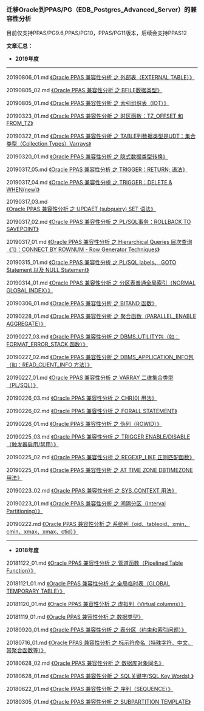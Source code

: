 ### 迁移Oracle到PPAS/PG（EDB_Postgres_Advanced_Server）的兼容性分析
目前仅支持PPAS/PG9.6,PPAS/PG10，PPAS/PG11版本，后续会支持PPAS12

**文章汇总：**

+ **2019年度**
---

20190806_01.md [《Oracle PPAS 兼容性分析 之 外部表（EXTERNAL TABLE）》](https://github.com/oomdb/ora2opendb/blob/master/ppas/20190806/20190806_01.md )

20190805_02.md [《Oracle PPAS 兼容性分析 之 BFILE数据类型》](https://github.com/oomdb/ora2opendb/blob/master/ppas/20190805/20190805_02.md)

20190805_01.md [《Oracle PPAS 兼容性分析 之 索引组织表（IOT）》](https://github.com/oomdb/ora2opendb/blob/master/ppas/20190805/20190805_01.md)

20190323_01.md [《Oracle PPAS 兼容性分析 之 时区函数：TZ_OFFSET 和 FROM_TZ》](https://github.com/oomdb/ora2opendb/blob/master/ppas/20190323/201903023_01.md)

20190322_01.md [《Oracle PPAS 兼容性分析 之 TABLE列数据类型是UDT：集合类型（Collection Types）Varrays》](https://github.com/oomdb/ora2opendb/blob/master/ppas/20190322/20190322_01.md)

20190320_01.md [《Oracle PPAS 兼容性分析 之 隐式数据类型转换》](https://github.com/oomdb/ora2opendb/blob/master/ppas/20190320/20190320_01.md)

20190317_05.md [《Oracle PPAS 兼容性分析 之 TRIGGER：RETURN; 语法》](https://github.com/oomdb/ora2opendb/blob/master/ppas/20190317/20190317_05.md)

20190317_04.md [《Oracle PPAS 兼容性分析 之 TRIGGER：DELETE & WHEN(new)》](https://github.com/oomdb/ora2opendb/blob/master/ppas/20190317/20190317_04.md)

20190317_03.md [《Oracle PPAS 兼容性分析 之 UPDAET (subquery) SET 语法》](https://github.com/oomdb/ora2opendb/blob/master/ppas/20190317/20190317_03.md)

20190317_02.md [《Oracle PPAS 兼容性分析 之 PL/SQL事务：ROLLBACK TO SAVEPOINT》](https://github.com/oomdb/ora2opendb/blob/master/ppas/20190317/20190317_02.md)

20190317_01.md [《Oracle PPAS 兼容性分析 之 Hierarchical Queries 层次查询《1》：CONNECT BY ROWNUM - Row Generator Techniques》](https://github.com/oomdb/ora2opendb/blob/master/ppas/20190317/20190317_01.md)

20190315_01.md [《Oracle PPAS 兼容性分析 之 PL/SQL labels、 GOTO Statement 以及 NULL Statement》](https://github.com/oomdb/ora2opendb/blob/master/ppas/20190315/20190315_01.md)

20190314_01.md  [《Oracle PPAS 兼容性分析 之 分区表普通全局索引（NORMAL GLOBAL INDEX）》](https://github.com/oomdb/ora2opendb/blob/master/ppas/20190314/20190314_01.md)

20190306_01.md  [《Oracle PPAS 兼容性分析 之 BITAND 函数》](https://github.com/oomdb/ora2opendb/blob/master/ppas/20190306/20190306_01.md)

20190228_01.md  [《Oracle PPAS 兼容性分析 之 聚合函数（PARALLEL_ENABLE AGGREGATE）》](https://github.com/oomdb/ora2opendb/blob/master/ppas/20190228/20190228_01.md)

20190227_03.md  [《Oracle PPAS 兼容性分析 之 DBMS_UTILITY包（如：FORMAT_ERROR_STACK 函数）》](https://github.com/oomdb/ora2opendb/blob/master/ppas/20190227/20190227_03.md)

20190227_02.md  [《Oracle PPAS 兼容性分析 之 DBMS_APPLICATION_INFO包（如：READ_CLIENT_INFO 方法）》](https://github.com/oomdb/ora2opendb/blob/master/ppas/20190227/20190227_02.md)

20190227_01.md  [《Oracle PPAS 兼容性分析 之 VARRAY 二维集合类型（PL/SQL）》](https://github.com/oomdb/ora2opendb/blob/master/ppas/20190227/20190227_01.md)

20190226_03.md  [《Oracle PPAS 兼容性分析 之 CHR(0) 用法》](https://github.com/oomdb/ora2opendb/blob/master/ppas/20190226/20190226_03.md)

20190226_02.md  [《Oracle PPAS 兼容性分析 之 FORALL STATEMENT》](https://github.com/oomdb/ora2opendb/blob/master/ppas/20190226/20190226_02.md)
 
20190226_01.md  [《Oracle PPAS 兼容性分析 之 伪列（ROWID）》](https://github.com/oomdb/ora2opendb/blob/master/ppas/20190226/20190226_01.md)

20190225_03.md  [《Oracle PPAS 兼容性分析 之 TRIGGER ENABLE/DISABLE（触发器启用/禁用）》](https://github.com/oomdb/ora2opendb/blob/master/ppas/20190225/20190225_03.md)

20190225_02.md  [《Oracle PPAS 兼容性分析 之 REGEXP_LIKE 正则匹配函数》](https://github.com/oomdb/ora2opendb/blob/master/ppas/20190225/20190225_02.md)

20190225_01.md  [《Oracle PPAS 兼容性分析 之 AT TIME ZONE DBTIMEZONE 用法》](https://github.com/oomdb/ora2opendb/blob/master/ppas/20190225/20190225_01.md)

20190223_02.md  [《Oracle PPAS 兼容性分析 之 SYS_CONTEXT 用法》](https://github.com/oomdb/ora2opendb/blob/master/ppas/20190223/20190223_02.md)

20190223_01.md  [《Oracle PPAS 兼容性分析 之 间隔分区（Interval Partitioning）》](https://github.com/oomdb/ora2opendb/blob/master/ppas/20190223/20190223_01.md)

20190222.md     [《Oracle PPAS 兼容性分析 之 系统列（oid、tableoid、xmin、cmin、xmax、xmax、ctid）》](https://github.com/oomdb/ora2opendb/blob/master/ppas/20190222/20190222.md)

---
+ **2018年度**

20181122_01.md  [《Oracle PPAS 兼容性分析 之 管道函数（Pipelined Table Function）》](https://github.com/oomdb/ora2opendb/blob/master/ppas/20181122/20181122_01.md)

20181121_01.md  [《Oracle PPAS 兼容性分析 之 全局临时表（GLOBAL TEMPORARY TABLE）》](https://github.com/oomdb/ora2opendb/blob/master/ppas/20181121/20181121_01.md)

20181120_01.md  [《Oracle PPAS 兼容性分析 之 虚拟列（Virtual columns）》](https://github.com/oomdb/ora2opendb/blob/master/ppas/20181120/20181120_01.md)

20181119_01.md  [《Oracle PPAS 兼容性分析 之 数据类型》](https://github.com/oomdb/ora2opendb/blob/master/ppas/20181119/20181119_01.md)

20180920_01.md  [《Oracle PPAS 兼容性分析 之 表分区（约束和索引问题）》](https://github.com/oomdb/ora2opendb/blob/master/ppas/20180920/20180920_01.md)

20180716_01.md  [《Oracle PPAS 兼容性分析 之 标示符命名（特殊字符、中文、带聚合函数等）》](https://github.com/oomdb/ora2opendb/blob/master/ppas/20180716/20180716_01.md)

20180628_02.md  [《Oracle PPAS 兼容性分析 之 数据库对象同名》](https://github.com/oomdb/ora2opendb/blob/master/ppas/20180628/20180628_02.md)

20180628_01.md  [《Oracle PPAS 兼容性分析 之 SQL关键字(SQL Key Words) 》](https://github.com/oomdb/ora2opendb/blob/master/ppas/20180628/20180628_01.md)

20180622_01.md  [《Oracle PPAS 兼容性分析 之 序列（SEQUENCE）》](https://github.com/oomdb/ora2opendb/blob/master/ppas/20180622/20180622_01.md)

20180305_01.md  [《Oracle PPAS 兼容性分析 之 SUBPARTITION TEMPLATE》](https://github.com/oomdb/ora2opendb/blob/master/ppas/20180305/20180305_01.md)
